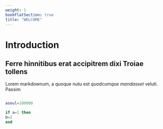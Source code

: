 ```yaml
---
weight: 1
bookFlatSection: true
title: "WELCOME"
---
```


# Introduction

## Ferre hinnitibus erat accipitrem dixi Troiae tollens

Lorem markdownum, a quoque nutu est *quodcumque mandasset* veluti. Passim




```lua

asoul=100000

if a=1 then
b=2
end


```


